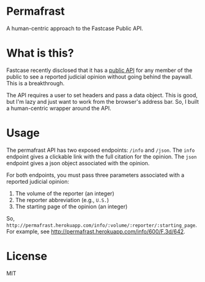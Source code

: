# Permafrast

A human-centric approach to the Fastcase Public API. 

# What is this?

Fastcase recently disclosed that it has a [public API](http://legalgeekery.com/2014/09/10/fastcase-public-links-to-cases-on-haiku-decisis-are-here/) for any member of the public to see a reported judicial opinion without going behind the paywall. This is a breakthrough. 

The API requires a user to set headers and pass a data object. This is good, but I'm lazy and just want to work from the browser's address bar. So, I built a human-centric wrapper around the API.

# Usage

The permafrast API has two exposed endpoints: `/info` and `/json`. The `info` endpoint gives a clickable link with the full citation for the opinion. The `json` endpoint gives a json object associated with the opinion. 

For both endpoints, you must pass three parameters associated with a reported judicial opinion:

1. The volume of the reporter (an integer)
2. The reporter abbreviation (e.g., `U.S.`)
3. The starting page of the opinion (an integer)

So, `http://permafrast.herokuapp.com/info/:volume/:reporter/:starting_page`. For example, see <http://permafrast.herokuapp.com/info/600/F.3d/642>.

# License
MIT
